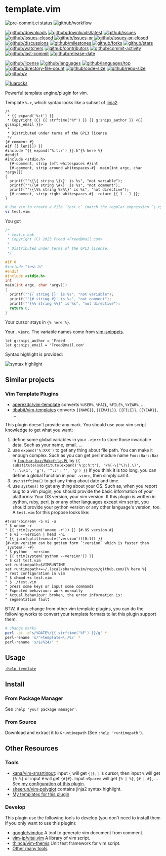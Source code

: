# template.vim

[![pre-commit.ci status](https://results.pre-commit.ci/badge/github/Freed-Wu/template.vim/main.svg)](https://results.pre-commit.ci/latest/github/Freed-Wu/template.vim/main)
[![github/workflow](https://github.com/Freed-Wu/template.vim/actions/workflows/main.yml/badge.svg)](https://github.com/Freed-Wu/template.vim/actions)

[![github/downloads](https://shields.io/github/downloads/Freed-Wu/template.vim/total)](https://github.com/Freed-Wu/template.vim/releases)
[![github/downloads/latest](https://shields.io/github/downloads/Freed-Wu/template.vim/latest/total)](https://github.com/Freed-Wu/template.vim/releases/latest)
[![github/issues](https://shields.io/github/issues/Freed-Wu/template.vim)](https://github.com/Freed-Wu/template.vim/issues)
[![github/issues-closed](https://shields.io/github/issues-closed/Freed-Wu/template.vim)](https://github.com/Freed-Wu/template.vim/issues?q=is%3Aissue+is%3Aclosed)
[![github/issues-pr](https://shields.io/github/issues-pr/Freed-Wu/template.vim)](https://github.com/Freed-Wu/template.vim/pulls)
[![github/issues-pr-closed](https://shields.io/github/issues-pr-closed/Freed-Wu/template.vim)](https://github.com/Freed-Wu/template.vim/pulls?q=is%3Apr+is%3Aclosed)
[![github/discussions](https://shields.io/github/discussions/Freed-Wu/template.vim)](https://github.com/Freed-Wu/template.vim/discussions)
[![github/milestones](https://shields.io/github/milestones/all/Freed-Wu/template.vim)](https://github.com/Freed-Wu/template.vim/milestones)
[![github/forks](https://shields.io/github/forks/Freed-Wu/template.vim)](https://github.com/Freed-Wu/template.vim/network/members)
[![github/stars](https://shields.io/github/stars/Freed-Wu/template.vim)](https://github.com/Freed-Wu/template.vim/stargazers)
[![github/watchers](https://shields.io/github/watchers/Freed-Wu/template.vim)](https://github.com/Freed-Wu/template.vim/watchers)
[![github/contributors](https://shields.io/github/contributors/Freed-Wu/template.vim)](https://github.com/Freed-Wu/template.vim/graphs/contributors)
[![github/commit-activity](https://shields.io/github/commit-activity/w/Freed-Wu/template.vim)](https://github.com/Freed-Wu/template.vim/graphs/commit-activity)
[![github/last-commit](https://shields.io/github/last-commit/Freed-Wu/template.vim)](https://github.com/Freed-Wu/template.vim/commits)
[![github/release-date](https://shields.io/github/release-date/Freed-Wu/template.vim)](https://github.com/Freed-Wu/template.vim/releases/latest)

[![github/license](https://shields.io/github/license/Freed-Wu/template.vim)](https://github.com/Freed-Wu/template.vim/blob/main/LICENSE)
[![github/languages](https://shields.io/github/languages/count/Freed-Wu/template.vim)](https://github.com/Freed-Wu/template.vim)
[![github/languages/top](https://shields.io/github/languages/top/Freed-Wu/template.vim)](https://github.com/Freed-Wu/template.vim)
[![github/directory-file-count](https://shields.io/github/directory-file-count/Freed-Wu/template.vim)](https://github.com/Freed-Wu/template.vim)
[![github/code-size](https://shields.io/github/languages/code-size/Freed-Wu/template.vim)](https://github.com/Freed-Wu/template.vim)
[![github/repo-size](https://shields.io/github/repo-size/Freed-Wu/template.vim)](https://github.com/Freed-Wu/template.vim)
[![github/v](https://shields.io/github/v/release/Freed-Wu/template.vim)](https://github.com/Freed-Wu/template.vim)

[![luarocks](https://img.shields.io/luarocks/v/Freed-Wu/template.vim)](https://luarocks.org/modules/Freed-Wu/template.vim)

Powerful template engine/plugin for vim.

Template `%.c`, which syntax looks like a subset of
[jinja2](https://github.com/pallets/jinja/).

```jinja2
/*
 * {{ expand('%:t') }}
 * Copyright (C) {{ strftime('%Y') }} {{ g:snips_author }} <{{ g:snips_email }}>
 *
 * Distributed under terms of the GPL3 license.
 */
{# comment #}
#if {{ len([]) }}
#include "{{ expand('%:t:r') }}.h"{% here %}
#endif
#include <stdio.h>
  {#-comment, strip left whitespaces #}int
  {#-comment, strip around whitespaces-#}  main(int argc, char *argv[])
{
  printf("'\{\{ string \}\}' is %s", "not variable");
  printf("'\{\# string \#\}' is %s", "not comment");
  printf("'\{\%% string %\%\}' is %s", "not directive");
  {# comment, strip right whitespaces-#}  return {{ 1 - 1 }};
}
```

```bash
# Use vim to create a file `test.c` (match the regular expression `\.c$`)
vi test.vim
```

You got

```c
/*
 * test.c.bak
 * Copyright (C) 2023 Freed <Freed@mail.com>
 *
 * Distributed under terms of the GPL3 license.
 */

#if 0
#include "test.h"
#endif
#include <stdio.h>
int
main(int argc, char *argv[])
{
  printf("'{{ string }}' is %s", "not variable");
  printf("'{# string #}' is %s", "not comment");
  printf("'{%% string %%}' is %s", "not directive");
  return 0;
}
```

Your cursor stays in `{% here %}`.

Your `.vimrc`. The variable names come from
[vim-snippets](https://github.com/honza/vim-snippets/blob/master/plugin/vimsnippets.vim).

```vim
let g:snips_author = 'Freed'
let g:snips_email = 'Freed@mail.com'
```

Syntax highlight is provided:

![syntax highlight](https://github.com/Freed-Wu/template.vim/assets/32936898/dc49ec2e-776a-4ccc-9329-d6b1bee7916f)

## Similar projects

### Vim Template Plugins

- [aperezdc/vim-template](https://github.com/aperezdc/vim-template) converts
  `%USER%`, `%MAIL`, `%FILE%`, `%YEAR%`, ...
- [tibabit/vim-templates](https://github.com/tibabit/vim-templates) converts
  `{{NAME}}`, `{{EMAIL}}`, `{{FILE}}`, `{{YEAR}}`, ...

This plugin doesn't provide any mark. You should use your vim script knowledge
to get what you want:

<!-- markdownlint-disable MD013 -->

1. define some global variables in your `.vimrc` to store those invariable
   data. Such as your name, email, ...
2. use `expand('%:XXX')` to get any thing about file path. You can make it
   enough complex. Such as you can get perl module name `Foo::Bar::Baz` in
   [`foo-bar-baz/Makefile.PL`](https://metacpan.org/pod/ExtUtils::MakeMaker) by
   `{{ substitute(substitute(expand('%:p:h:t'), '\%(-\|^\)\(.\)', '::\u\1', 'g'), '^::', '', 'g') }}`
   If you think it is too long, you can define a global function in your
   `.vimrc`, then simply call it.
3. use `strftime()` to get any thing about date and time.
4. use `system()` to get any thing about your OS. Such as, when you report bug
   to a vim plugin, you should provide the basic information of your platforms:
   Your OS version, your vim version. If this plugin is written in python,
   ruby, perl, js or any other languages except vim script, you should provide
   your python version or any other language's version, too. A `test.vim` for
   this propose looks like:

```vim
#!/usr/bin/env -S vi -u
" $ uname -r
" {{ trim(system('uname -r')) }} {#-OS version #}
" $ vi --version | head -n1
" {{ join(split(execute('version'))[0:1]) }}
{#-vim version can be gotten form `:version` which is faster than `system()`-#}
" $ python --version
" {{ trim(system('python --version')) }}
" $ cat test.vim
set runtimepath=$VIMRUNTIME
set runtimepath+=~/.local/share/nvim/repos/github.com/{% here %}
" rest configuration in vim
" $ chmod +x test.vim
" $ ./test.vim
" press some keys or input some commands
" Expected behaviour: work normally
" Actual behaviour: broken, the error information is:
" segmentation fault
```

BTW, if you change from other vim template plugins, you can do the following
works to convert your template formats to let this plugin support them:

```sh
# change marks
perl -pi -e"s/%DATE%/{{ strftime('%F') }}/g" *
perl-rename 's/^=template=\./%/' *
perl-rename 's/$/%24/' *
```

## Usage

[`:help template`](doc/template.txt)

## Install

### From Package Manager

See `:help 'your package manager'`.

### From Source

Download and extract it to `&runtimepath` (See `:help 'runtimepath'`).

## Other Resources

### Tools

- [kana/vim-smartinput](https://github.com/kana/vim-smartinput/): input `{`
  will get `{|}`, `|` is cursor, then input `%` will get `{%|%}` or input `#`
  will get `{#|#}`. Input `<Space>` will get `{% | %}`, `{# | #}`, ... See
  [my configuration of this
  plugin](https://github.com/Freed-Wu/my-dotfiles/blob/main/.config/nvim/autoload/init/smartinput.vim).
- [sheerun/vim-polyglot](https://github.com/sheerun/vim-polyglot) contains jinja2
  syntax highlight.
- [My templates for this plugin](https://github.com/Freed-Wu/my-dotfiles/tree/main/.config/nvim/templates)

### Develop

This plugin use the following tools to develop (you don't need to install
them if you only want to use this plugin):

- [google/vimdoc](https://github.com/google/vimdoc) A tool to generate vim
  document from comment.
- [vim-jp/vital.vim](https://github.com/vim-jp/vital.vim) A library of vim
  script.
- [thinca/vim-themis](https://github.com/thinca/vim-themis) Unit test framework
  for vim script.
- [Other many tools](https://github.com/Freed-Wu/template.vim/tree/master/.pre-commit-config.yaml)

